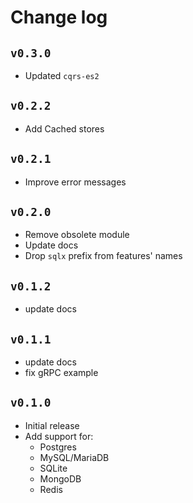 # Change log

## `v0.3.0`

- Updated `cqrs-es2`

## `v0.2.2`

- Add Cached stores

## `v0.2.1`

- Improve error messages

## `v0.2.0`

- Remove obsolete module
- Update docs
- Drop `sqlx` prefix from features' names

## `v0.1.2`

- update docs

## `v0.1.1`

- update docs
- fix gRPC example

## `v0.1.0`

- Initial release
- Add support for:
  - Postgres
  - MySQL/MariaDB
  - SQLite
  - MongoDB
  - Redis
